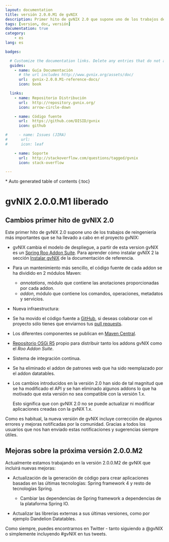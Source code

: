 ```yaml
---
layout: documentation
title: versión 2.0.0.M1 de gvNIX
description: Primer hito de gvNIX 2.0 que supone uno de los trabajos de reingeniería más importantes que se ha llevado a cabo en el proyecto gvNIX
tags: [version, doc, versión]
documentation: true
category:
    - es
lang: es

badges:

  # Customize the documentation links. Delete any entries that do not apply.
  guides:
    - name: Guía Documentación
      # the url includes http://www.gvnix.org/assets/doc/
      url:  gvnix-2.0.0.M1-reference-docs/
      icon: book

  links:
    - name: Repositorio Distribución
      url:  http://repository.gvnix.org/
      icon: arrow-circle-down

    - name: Código fuente
      url:  https://github.com/DISID/gvnix
      icon: github

#     - name: Issues (JIRA)
#      url:
#      icon: leaf

    - name: Soporte
      url:  http://stackoverflow.com/questions/tagged/gvnix
      icon: stack-overflow

---
```


<section id="table-of-contents" class="toc">
<div id="drawer" markdown="1">
*  Auto generated table of contents
{:toc}
</div>
</section><!-- /#table-of-contents -->

# gvNIX 2.0.0.M1 liberado

## Cambios primer hito de gvNIX 2.0

Este primer hito de gvNIX 2.0 supone uno de los trabajos de reingeniería más
importantes que se ha llevado a cabo en el proyecto gvNIX:

* gvNIX cambia el modelo de despliegue, a partir de esta version gvNIX es un
  [Spring Roo Addon Suite](http://docs.spring.io/spring-roo/docs/2.0.0.M1/reference/html/#roo-addon-suites).
  Para aprender cómo instalar gvNIX 2 la sección
  [Instalar gvNIX](http://www.gvnix.org/assets/doc/gvnix-2.0.0.M1-reference-docs/#3-instalar-gvnix) de la documentación de referencia.
* Para un mantenimiento más sencillo, el código fuente de cada addon se ha
  dividido en 2 módulos Maven:

  * _annotations_, módulo que contiene las anotaciones proporcionadas por cada
   addon.
  * _addon_, módulo que contiene los comandos, operaciones, metadatos y
   servicios.

* Nueva infraestructura:

 * Se ha movido el código fuente a
   [GitHub](https://github.com/gvSIGAssociation/gvnix),
   si deseas colaborar con el proyecto sólo tienes que enviarnos tus
   [pull requests](https://github.com/gvSIGAssociation/gvnix/pulls).
 * Los diferentes componentes se publican en
   [Maven Central](http://repo1.maven.org/maven2/org/gvnix/).
 * [Repositorio OSGi R5](http://repository.gvnix.org/) propio para distribuir
   tanto los addons gvNIX como el _Roo Addon Suite_.
 * Sistema de integración continua.

* Se ha eliminado el addon de patrones web que ha sido reemplazado por el
  addon datatables.

* Los cambios introducidos en la versión 2.0 han sido de tal magnitud que se
  ha modificado el API y se han eliminado algunos addons lo que ha motivado
  que esta versión no sea compatible con la versión 1.x.

  Esto significa que con gvNIX 2.0 no se puede actualizar ni modificar
aplicaciones creadas con la gvNIX 1.x.

Como es habitual, la nueva versión de gvNIX incluye corrección de algunos
errores y mejoras notificadas por la comunidad. Gracias a todos los usuarios
que nos han enviado estas notificaciones y sugerencias siempre útiles.


## Mejoras sobre la próxima versión 2.0.0.M2

Actualmente estamos trabajando en la versión 2.0.0.M2 de gvNIX que incluirá
nuevas mejoras:

* Actualización de la generación de código para crear aplicaciones basadas en
  las últimas tecnologías: Spring framework 4 y resto de tecnologías Spring.

  * Cambiar las dependencias de Spring framework a dependencias de la
   plataforma Spring IO.

* Actualizar las librerías externas a sus últimas versiones, como por ejemplo
  Dandelion Datatables.

Como siempre, puedes encontrarnos en Twitter - tanto siguiendo a @gvNIX o
simplemente incluyendo #gvNIX en tus tweets.



